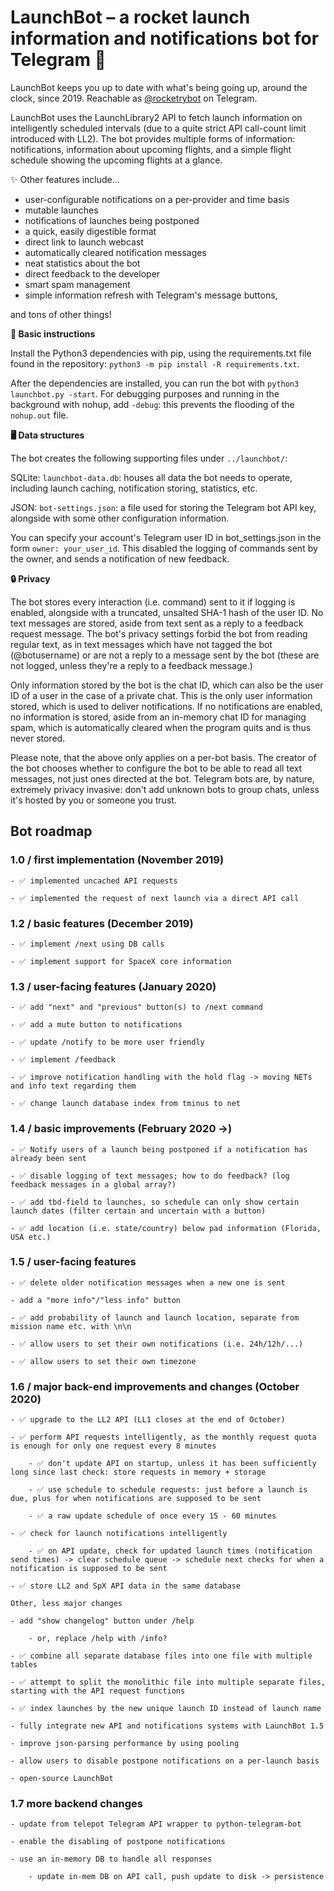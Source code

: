 # LaunchBot – a rocket launch information and notifications bot for Telegram 🚀
LaunchBot keeps you up to date with what's being going up, around the clock, since 2019. Reachable as [@rocketrybot](https://t.me/rocketrybot) on Telegram.

LaunchBot uses the LaunchLibrary2 API to fetch launch information on intelligently scheduled intervals (due to a quite strict API call-count limit introduced with LL2). The bot provides multiple forms of information: notifications, information about upcoming flights, and a simple flight schedule showing the upcoming flights at a glance. 

✨ Other features include...
- user-configurable notifications on a per-provider and time basis
- mutable launches
- notifications of launches being postponed
- a quick, easily digestible format
- direct link to launch webcast
- automatically cleared notification messages
- neat statistics about the bot
- direct feedback to the developer
- smart spam management
- simple information refresh with Telegram's message buttons,

and tons of other things!

**📃 Basic instructions**

Install the Python3 dependencies with pip, using the requirements.txt file found in the repository: `python3 -m pip install -R requirements.txt`.

After the dependencies are installed, you can run the bot with `python3 launchbot.py -start`. For debugging purposes and running in the background with nohup, add `-debug`: this prevents the flooding of the `nohup.out` file.

**🖥 Data structures**

The bot creates the following supporting files under `../launchbot/`:

SQLite: `launchbot-data.db`: houses all data the bot needs to operate, including launch caching, notification storing, statistics, etc.

JSON: `bot-settings.json`: a file used for storing the Telegram bot API key, alongside with some other configuration information.

You can specify your account's Telegram user ID in bot_settings.json in the form `owner: your_user_id`. This disabled the logging of commands sent by the owner, and sends a notification of new feedback.

**🔒 Privacy**

The bot stores every interaction (i.e. command) sent to it if logging is enabled, alongside with a truncated, unsalted SHA-1 hash of the user ID. No text messages are stored, aside from text sent as a reply to a feedback request message. The bot's privacy settings forbid the bot from reading regular text, as in text messages which have not tagged the bot (@botusername) or are not a reply to a message sent by the bot (these are not logged, unless they're a reply to a feedback message.)

Only information stored by the bot is the chat ID, which can also be the user ID of a user in the case of a private chat. This is the only user information stored, which is used to deliver notifications. If no notifications are enabled, no information is stored, aside from an in-memory chat ID for managing spam, which is automatically cleared when the program quits and is thus never stored.

Please note, that the above only applies on a per-bot basis. The creator of the bot chooses whether to configure the bot to be able to read all text messages, not just ones directed at the bot. Telegram bots are, by nature, extremely privacy invasive: don't add unknown bots to group chats, unless it's hosted by you or someone you trust.

## **Bot roadmap**

### 1.0 / first implementation (November 2019)

	- ✅ implemented uncached API requests
	
	- ✅ implemented the request of next launch via a direct API call

### 1.2 / basic features (December 2019)

	- ✅ implement /next using DB calls
	
	- ✅ implement support for SpaceX core information

### 1.3 / user-facing features (January 2020)
	
	- ✅ add "next" and "previous" button(s) to /next command
	
	- ✅ add a mute button to notifications
	
	- ✅ update /notify to be more user friendly
	
	- ✅ implement /feedback
	
	- ✅ improve notification handling with the hold flag -> moving NETs and info text regarding them
	
	- ✅ change launch database index from tminus to net

### 1.4 / basic improvements (February 2020 ->)

	- ✅ Notify users of a launch being postponed if a notification has already been sent
	
	- ✅ disable logging of text messages; how to do feedback? (log feedback messages in a global array?)
	
	- ✅ add tbd-field to launches, so schedule can only show certain launch dates (filter certain and uncertain with a button)
	
	- ✅ add location (i.e. state/country) below pad information (Florida, USA etc.)

### 1.5 / user-facing features
	
	- ✅ delete older notification messages when a new one is sent
	
	- add a "more info"/"less info" button
	
	- ✅ add probability of launch and launch location, separate from mission name etc. with \n\n
	
	- ✅ allow users to set their own notifications (i.e. 24h/12h/...)
	
	- ✅ allow users to set their own timezone
	
### 1.6 / major back-end improvements and changes (October 2020)
	
	- ✅ upgrade to the LL2 API (LL1 closes at the end of October)
	
	- ✅ perform API requests intelligently, as the monthly request quota is enough for only one request every 8 minutes
	
		- ✅ don't update API on startup, unless it has been sufficiently long since last check: store requests in memory + storage
		
		- ✅ use schedule to schedule requests: just before a launch is due, plus for when notifications are supposed to be sent
		
		- ✅ a raw update schedule of once every 15 - 60 minutes
		
	- ✅ check for launch notifications intelligently
		
		- ✅ on API update, check for updated launch times (notification send times) -> clear schedule queue -> schedule next checks for when a notification is supposed to be sent
		
	- ✅ store LL2 and SpX API data in the same database
	
	Other, less major changes

	- add "show changelog" button under /help
	
		- or, replace /help with /info?
	
	- ✅ combine all separate database files into one file with multiple tables
	
	- ✅ attempt to split the monolithic file into multiple separate files, starting with the API request functions
	
	- ✅ index launches by the new unique launch ID instead of launch name

	- fully integrate new API and notifications systems with LaunchBot 1.5

	- improve json-parsing performance by using pooling
	
	- allow users to disable postpone notifications on a per-launch basis

	- open-source LaunchBot
	
### 1.7 more backend changes

	- update from telepot Telegram API wrapper to python-telegram-bot
	
	- enable the disabling of postpone notifications
	
	- use an in-memory DB to handle all responses
	
		- update in-mem DB on API call, push update to disk -> persistence
